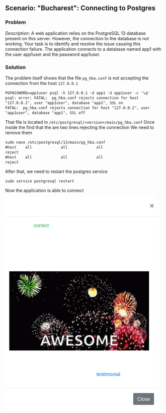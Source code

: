 ## Scenario: "Bucharest": Connecting to Postgres

### Problem

*Description*: A web application relies on the PostgreSQL 13 database present on this server. However, the connection to the database is not working. Your task is to identify and resolve the issue causing this connection failure. The application connects to a database named app1 with the user app1user and the password app1user.

### Solution

The problem itself shows that the file `pg_hba.conf` is not accepting the connection from the host `127.0.0.1`
```shell
PGPASSWORD=app1user psql -h 127.0.0.1 -d app1 -U app1user -c '\q'
psql: error: FATAL:  pg_hba.conf rejects connection for host "127.0.0.1", user "app1user", database "app1", SSL on
FATAL:  pg_hba.conf rejects connection for host "127.0.0.1", user "app1user", database "app1", SSL off
```

That file is located in `/etc/postgresql/<version>/main/pg_hba.conf`
Once inside the find that the are two lines rejecting the connection
We need to remove them

```
sudo nano /etc/postgresql/13/main/pg_hba.conf
#host    all             all             all                     reject
#host    all             all             all                     reject
```

After that, we need to restart the postgres service

```
sudo service postgresql restart
```

Now the application is able to connect

![done](../images/bucharest.png)